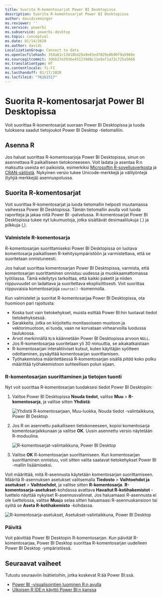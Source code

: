 ```yaml
---
title: Suorita R-komentosarjat Power BI Desktopissa
description: Suorita R-komentosarjat Power BI Desktopissa
author: davidiseminger
ms.reviewer: ''
ms.service: powerbi
ms.subservice: powerbi-desktop
ms.topic: conceptual
ms.date: 01/14/2020
ms.author: davidi
LocalizationGroup: Connect to data
ms.openlocfilehash: 358a61c13418bd29a9e83ed7029e8b90f9a5988e
ms.sourcegitcommit: 3d6b27e3936e451339d8c11e9af1a72c725a5668
ms.translationtype: HT
ms.contentlocale: fi-FI
ms.lasthandoff: 01/17/2020
ms.locfileid: "76161517"
---
```

# <a name="run-r-scripts-in-power-bi-desktop"></a>Suorita R-komentosarjat Power BI Desktopissa

Voit suorittaa R-komentosarjat suoraan Power BI Desktopissa ja tuoda tuloksena saadut tietojoukot Power BI Desktop -tietomalliin.

## <a name="install-r"></a>Asenna R

Jos haluat suorittaa R-komentosarjoja Power BI Desktopissa, sinun on asennettava R paikalliseen tietokoneeseen. Voit ladata ja asentaa R:n maksutta useista eri paikoista, esimerkiksi [Microsoftin R-sovellusverkosta](https://mran.revolutionanalytics.com/download/) ja [CRAN-säilöstä](https://cran.r-project.org/bin/windows/base/). Nykyinen versio tukee Unicode-merkkejä ja välilyöntejä (tyhjiä merkkejä) asennuspolussa.

## <a name="run-r-scripts"></a>Suorita R-komentosarjat

Voit suorittaa R-komentosarjat ja luoda tietomallin helposti muutamassa vaiheessa Power BI Desktopissa. Tämän tietomallin avulla voit luoda raportteja ja jakaa niitä Power BI -palvelussa. R-komentosarjat Power BI Desktopissa tukee nyt lukumuotoja, jotka sisältävät desimaalilukuja (.) ja pilkkuja (,).

### <a name="prepare-an-r-script"></a>Valmistele R-komentosarja

R-komentosarjan suorittamiseksi Power BI Desktopissa on luotava komentosarja paikalliseen R-kehitysympäristöön ja varmistettava, että se suoritetaan onnistuneesti.

Jos haluat suorittaa komentosarjan Power BI Desktopissa, varmista, että komentosarjan suorittaminen onnistuu uudessa ja muokkaamattomassa työtilassa. Tämä edellytys tarkoittaa, että kaikki paketit ja niiden riippuvuudet on ladattava ja suoritettava eksplisiittisesti. Voit suorittaa riippuvaisia komentosarjoja `source()` -komennolla.

Kun valmistelet ja suoritat R-komentosarjaa Power BI Desktopissa, ota huomioon pari rajoitusta:

* Koska tuot vain tietokehykset, muista esittää Power BI:hin tuotavat tiedot tietokehyksessä.
* Sarakkeita, jotka on kirjoitettu monitasoiseen muotoon ja vektorimuotoon, ei tuoda, vaan ne korvataan virhearvoilla luodussa taulukossa.
* Arvot merkinnällä `N/A` käännetään Power BI Desktopissa arvoon `NULL`.
* Jos R-komentosarjaa suoritetaan yli 30 minuuttia, se aikakatkaistaan
* R-komentosarjan interaktiiviset kutsut, kuten käyttäjän syötteen odottaminen, pysäyttää komentosarjan suorittamisen.
* Työhakemistoa määritettäessä R-komentosarjan sisällä *pitää* koko polku määrittää työhakemistoon suhteellisen polun sijaan.

### <a name="run-your-r-script-and-import-data"></a>R-komentosarjan suorittaminen ja tietojen tuonti

Nyt voit suorittaa R-komentosarjan tuodaksesi tiedot Power BI Desktopiin:

1. Valitse Power BI Desktopissa **Nouda tiedot**, valitse **Muu** > **R-komentosarja**, ja valitse sitten **Yhdistä**:

    ![Yhdistä R-komentosarjaan, Muu-luokka, Nouda tiedot -valintaikkuna, Power BI Desktop](media/desktop-r-scripts/r-scripts-1.png)

2. Jos R on asennettu paikalliseen tietokoneeseen, kopioi komentosarja komentosarjaikkunaan ja valitse **OK**. Uusin asennettu versio näytetään R-moduulina.

    ![R-komentosarjat-valintaikkuna, Power BI Desktop](media/desktop-r-scripts/r-scripts-2.png)

3. Valitse **OK** R-komentosarjan suorittamiseen. Kun komentosarjan suorittaminen onnistuu, voit sitten valita saatavat tietokehykset Power BI -mallin lisäämiseksi.

Voit määrittää, mitä R-asennusta käytetään komentosarjan suorittamiseen. Määritä R-asennuksen asetukset valitsemalla **Tiedosto**  > **Vaihtoehdot ja asetukset** > **Vaihtoehdot**, ja valitse sitten **R-komentosarja**. **R-komentosarja-asetukset**-kohdassa avattava **Havaitut R-kotihakemistot** -luettelo näyttää nykyiset R-asennusvalinnat. Jos haluamaasi R-asennusta ei ole luettelossa, valitse **Muu**ja selaa sitten haluamaasi R-asennuskansioon tai syötä se **Aseta R-kotihakemisto** -kohdassa.

![R-komentosarja-asetukset, Asetukset-valintaikkuna, Power BI Desktop](media/desktop-r-scripts/r-scripts-4.png)

### <a name="refresh"></a>Päivitä

Voit päivittää Power BI Desktopin R-komentosarjan. Kun päivität R-komentosarjaa, Power BI Desktop suorittaa R-komentosarjan uudelleen Power BI Desktop -ympäristössä.

## <a name="next-steps"></a>Seuraavat vaiheet

Tutustu seuraaviin lisätietoihin, jotka koskevat R:ää Power BI:ssä.

* [Power BI -visualisointien luominen R:n avulla](desktop-r-visuals.md)
* [Ulkoisen R IDE:n käyttö Power BI:n kanssa](desktop-r-ide.md)
